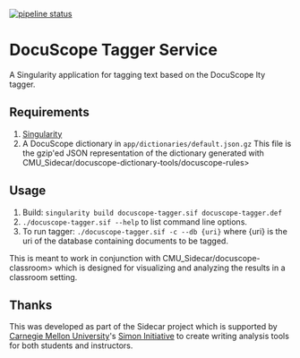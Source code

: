 [![pipeline status](https://gitlab.com/CMU_Sidecar/docuscope-tag/badges/master/pipeline.svg)](https://gitlab.com/CMU_Sidecar/docuscope-tag/commits/master)

DocuScope Tagger Service
========================
A Singularity application for tagging text based on the DocuScope Ity tagger.

## Requirements
1. [Singularity](https://sylabs.io/guides/3.7/admin-guide/)
1. A DocuScope dictionary in `app/dictionaries/default.json.gz`
   This file is the gzip'ed JSON representation of the dictionary generated with
   CMU_Sidecar/docuscope-dictionary-tools/docuscope-rules>

## Usage
1. Build: `singularity build docuscope-tagger.sif docuscope-tagger.def`
1. `./docuscope-tagger.sif --help` to list command line options.
1. To run tagger: `./docuscope-tagger.sif -c --db {uri}`
where {uri} is the uri of the database containing documents to be tagged.

This is meant to work in conjunction with CMU_Sidecar/docuscope-classroom>
which is designed for visualizing and analyzing the results in a classroom
setting.

## Thanks
This was developed as part of the Sidecar project which is supported by
[Carnegie Mellon University](https://www.cmu.edu/)'s
[Simon Initiative](https://www.cmu.edu/simon/) to create writing analysis
tools for both students and instructors.
